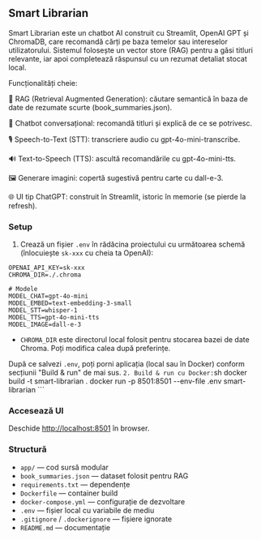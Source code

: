 ## Smart Librarian

Smart Librarian este un chatbot AI construit cu Streamlit, OpenAI GPT și ChromaDB, care recomandă cărți pe baza temelor sau intereselor utilizatorului. Sistemul folosește un vector store (RAG) pentru a găsi titluri relevante, iar apoi completează răspunsul cu un rezumat detaliat stocat local.

Funcționalități cheie:

🔎 RAG (Retrieval Augmented Generation): căutare semantică în baza de date de rezumate scurte (book_summaries.json).

💬 Chatbot conversațional: recomandă titluri și explică de ce se potrivesc.

🎙️ Speech-to-Text (STT): transcriere audio cu gpt-4o-mini-transcribe.

🔊 Text-to-Speech (TTS): ascultă recomandările cu gpt-4o-mini-tts.

🖼️ Generare imagini: copertă sugestivă pentru carte cu dall-e-3.

🌐 UI tip ChatGPT: construit în Streamlit, istoric în memorie (se pierde la refresh).

### Setup
1. Crează un fișier `.env` în rădăcina proiectului cu următoarea schemă (înlocuiește `sk-xxx` cu cheia ta OpenAI):

```env
OPENAI_API_KEY=sk-xxx
CHROMA_DIR=./.chroma

# Modele
MODEL_CHAT=gpt-4o-mini
MODEL_EMBED=text-embedding-3-small
MODEL_STT=whisper-1
MODEL_TTS=gpt-4o-mini-tts
MODEL_IMAGE=dall-e-3
```

- `CHROMA_DIR` este directorul local folosit pentru stocarea bazei de date Chroma. Poți modifica calea după preferințe.

După ce salvezi `.env`, poți porni aplicația (local sau în Docker) conform secțiunii "Build & run" de mai sus.
	```
2. Build & run cu Docker:
	```sh
	docker build -t smart-librarian .
	docker run -p 8501:8501 --env-file .env smart-librarian
	```

### Accesează UI
Deschide [http://localhost:8501](http://localhost:8501) în browser.

### Structură
- `app/` — cod sursă modular
- `book_summaries.json` — dataset folosit pentru RAG
- `requirements.txt` — dependențe
- `Dockerfile` — container build
- `docker-compose.yml` — configurație de dezvoltare
- `.env` — fișier local cu variabile de mediu
- `.gitignore` / `.dockerignore` — fișiere ignorate
- `README.md` — documentație
